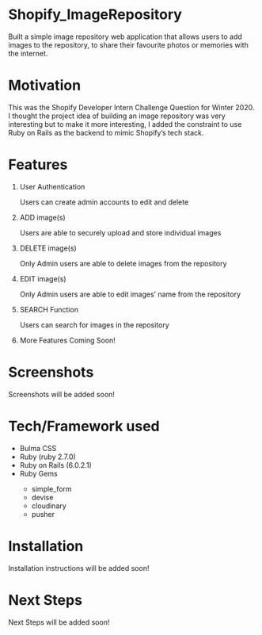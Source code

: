<h1>Shopify_ImageRepository</h1>
<p>
  Built a simple image repository web application that allows users to add
  images to the repository, to share their favourite photos or memories with the
  internet.
</p>

<h1>Motivation</h1>
<p>
  This was the Shopify Developer Intern Challenge Question for Winter 2020. I
  thought the project idea of building an image repository was very interesting
  but to make it more interesting, I added the constraint to use Ruby on Rails
  as the backend to mimic Shopify’s tech stack.
</p>

<h1>Features</h1>
<p>
    <ol>
        <li>User Authentication</li>
        <p>Users can create admin accounts to edit and delete </p>
        <li>ADD image(s)</li>
        <p>Users are able to securely upload and store individual images  </p>
        <li>DELETE image(s)</li>
        <p>Only Admin users are able to delete images from the repository </p>
        <li>EDIT image(s)</li>
        <p>Only Admin users are able to edit images’ name from the repository </p>
        <li>SEARCH Function</li>
        <p>Users can search for images in the repository </p>
        <li>More Features Coming Soon!</li>
    </ol>
</p>

<h1>Screenshots</h1>
<p>
  Screenshots will be added soon!
</p>

<h1>Tech/Framework used</h1>
<p>
    <ul>
        <li>Bulma CSS</li>
        <li>Ruby (ruby 2.7.0)</li>
        <li>Ruby on Rails (6.0.2.1)</li>
        <li>Ruby Gems</li>
        <ul>
            <li>simple_form</li>
            <li>devise</li>
            <li>cloudinary</li>
            <li>pusher</li>
        </ul>
    </ul>
</p>

<h1>Installation</h1>
<p>
  Installation instructions will be added soon!
</p>

<h1>Next Steps</h1>
<p>
  Next Steps will be added soon!
</p>
